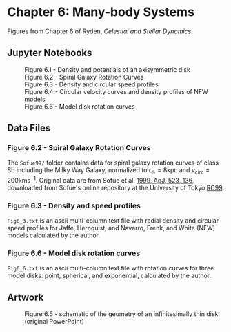 # Chapter 6: Many-body Systems

Figures from Chapter 6 of Ryden, *Celestial and Stellar Dynamics*.

## Jupyter Notebooks

<dl>
    <dd>Figure 6.1 - Density and potentials of an axisymmetric disk
    <dd>Figure 6.2 - Spiral Galaxy Rotation Curves
    <dd>Figure 6.3 - Density and circular speed profiles
    <dd>Figure 6.4 - Circular velocity curves and density profiles of NFW models
    <dd>Figure 6.6 - Model disk rotation curves
</dl>

## Data Files

### Figure 6.2 - Spiral Galaxy Rotation Curves

The `Sofue99/` folder contains data for spiral galaxy rotation curves of class Sb including the Milky Way
Galaxy, normalized to $r_\odot = 8 \mathrm{kpc}$ and $v_\mathrm{circ} = 200 \mathrm{km s}^{-1}$.  Original
data are from Sofue et al. [1999, ApJ, 523, 136](https://ui.adsabs.harvard.edu/abs/1999ApJ...523..136S), downloaded
from Sofue's online repository at the University of Tokyo [RC99](https://www.ioa.s.u-tokyo.ac.jp/~sofue/RC99/rc99.htm).

### Figure 6.3 - Density and speed profiles

`Fig6_3.txt` is an ascii multi-column text file with radial density and circular speed profiles for Jaffe,
Hernquist, and Navarro, Frenk, and White (NFW) models calculated by the author.

### Figure 6.6 - Model disk rotation curves

`Fig6_6.txt` is an ascii multi-column text file with rotation curves for three model disks: point, spherical, and exponential, calculated by the author.

## Artwork

<dl>
    <dd>Figure 6.5 - schematic of the geometry of an infinitesimally thin disk (original PowerPoint)
</dl>

